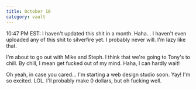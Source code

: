 ```yaml
---
title: October 10
category: vault
---
```


10:47 PM EST: I haven't updated this shit in a month. Haha... I haven't even
uploaded any of this shit to silverfire yet. I probably never will. I'm lazy
like that.

I'm about to go out with Mike and Steph. I think that we're going to Tony's to
chill. By chill, I mean get fucked out of my mind. Haha, I can hardly wait!

Oh yeah, in case you cared... I'm starting a web design studio soon. Yay! I'm
so excited. LOL. I'll probably make 0 dollars, but oh fucking well.
